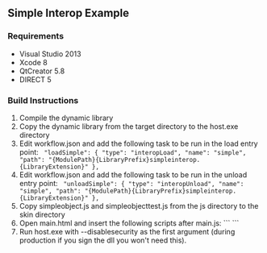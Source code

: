 ## Simple Interop Example

### Requirements

* Visual Studio 2013
* Xcode 8
* QtCreator 5.8
* DIRECT 5

### Build Instructions

1. Compile the dynamic library
2. Copy the dynamic library from the target directory to the host.exe directory
3. Edit workflow.json and add the following task to be run in the load entry point: ```
    "loadSimple": {
        "type": "interopLoad",
        "name": "simple",
        "path": "{ModulePath}{LibraryPrefix}simpleinterop.{LibraryExtension}"
    },```
4. Edit workflow.json and add the following task to be run in the unload entry point: ```
    "unloadSimple": {
        "type": "interopUnload",
        "name": "simple",
        "path": "{ModulePath}{LibraryPrefix}simpleinterop.{LibraryExtension}"
    },```
5. Copy simpleobject.js and simpleobjecttest.js from the js directory to the skin directory
6. Open main.html and insert the following scripts after main.js: ```
    <script src="simpleobject.js" type="text/javascript"></script>
    <script src="simpleobjecttest.js" type="text/javascript"></script>```
7. Run host.exe with --disablesecurity as the first argument (during production if you sign the dll you won't need this).

